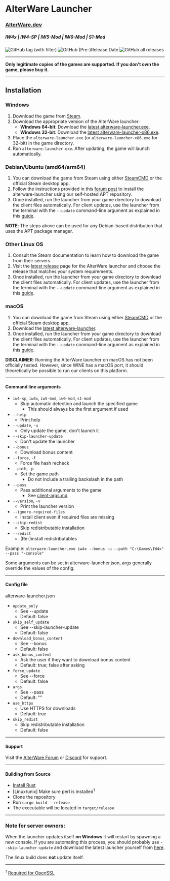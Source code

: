 # AlterWare Launcher

### [AlterWare.dev](https://alterware.dev)

##### IW4x | IW4-SP | IW5-Mod | IW6-Mod | S1-Mod

![GitHub tag (with filter)](https://img.shields.io/github/v/tag/mxve/alterware-launcher?filter=!v*-pre&style=flat-square&label=Latest%20release&labelColor=F3F8FF&color=E26EE5) ![GitHub (Pre-)Release Date](https://img.shields.io/github/release-date-pre/mxve/alterware-launcher?style=flat-square&label=Release%20date&labelColor=F3F8FF&color=E26EE5) ![GitHub all releases](https://img.shields.io/github/downloads/mxve/alterware-launcher/total?style=flat-square&label=Total%20downloads&labelColor=F3F8FF&color=E26EE5)

---

**Only legitimate copies of the games are supported. If you don't own the game, please buy it.**

---

## Installation

### Windows

1. Download the game from [Steam](https://store.steampowered.com/).
2. Download the appropriate version of the AlterWare launcher:
   - **Windows 64-bit**: Download the [latest alterware-launcher.exe](https://github.com/mxve/alterware-launcher/releases/latest/download/alterware-launcher.exe).
   - **Windows 32-bit**: Download the [latest alterware-launcher-x86.exe](https://github.com/mxve/alterware-launcher/releases/latest/download/alterware-launcher-x86.exe).
3. Place the `alterware-launcher.exe` (or `alterware-launcher-x86.exe` for 32-bit) in the game directory.
4. Run `alterware-launcher.exe`. After updating, the game will launch automatically.

### Debian/Ubuntu (amd64/arm64)

1. You can download the game from Steam using either [SteamCMD](https://developer.valvesoftware.com/wiki/SteamCMD) or the official Steam desktop app.
2. Follow the instructions provided in this [forum post](https://forum.alterware.dev/t/linux-debian-ubuntu-amd64-arm64-install-the-alterware-launcher-using-our-apt-repository/1117) to install the alterware-launcher using our self-hosted APT repository.
3. Once installed, run the launcher from your game directory to download the client files automatically. For client updates, use the launcher from the terminal with the `--update` command-line argument as explained in this [guide](https://forum.alterware.dev/t/all-clients-useful-info-for-running-our-mods-under-linux/343).

**NOTE**: The steps above can be used for any Debian-based distribution that uses the APT package manager.

### Other Linux OS

1. Consult the Steam documentation to learn how to download the game from their servers.
2. Visit the [latest release](https://github.com/mxve/alterware-launcher/releases/latest) page for the AlterWare launcher and choose the release that matches your system requirements.
3. Once installed, run the launcher from your game directory to download the client files automatically. For client updates, use the launcher from the terminal with the `--update` command-line argument as explained in this [guide](https://forum.alterware.dev/t/all-clients-useful-info-for-running-our-mods-under-linux/343).

### macOS

1. You can download the game from Steam using either [SteamCMD](https://developer.valvesoftware.com/wiki/SteamCMD) or the official Steam desktop app.
2. Download the [latest alterware-launcher](https://github.com/mxve/alterware-launcher/releases/latest/download/alterware-launcher-universal-apple-darwin.tar.gz).
3. Once installed, run the launcher from your game directory to download the client files automatically. For client updates, use the launcher from the terminal with the `--update` command-line argument as explained in this [guide](https://forum.alterware.dev/t/all-clients-useful-info-for-running-our-mods-under-linux/343).

**DISCLAIMER**: Running the AlterWare launcher on macOS has not been officially tested. However, since WINE has a macOS port, it should theoretically be possible to run our clients on this platform.

---

#### Command line arguments

- ```iw4-sp```, ```iw4x```, ```iw5-mod```, ```iw6-mod```, ```s1-mod```
  - Skip automatic detection and launch the specified game
    - This should always be the first argument if used
- ```--help```
  - Print help
- ```--update```, ```-u```
  - Only update the game, don't launch it
- ```--skip-launcher-update```
  - Don't update the launcher
- ```--bonus```
  - Download bonus content
- ```--force```, ```-f```
  - Force file hash recheck
- ```--path```, ```-p```
  - Set the game path
    - Do not include a trailing backslash in the path
- ```--pass```
  - Pass additional arguments to the game
    - See [client-args.md](client-args.md)
- ```--version```, ```-v```
  - Print the launcher version
- ```--ignore-required-files```
  - Install client even if required files are missing
- ```--skip-redist```
  - Skip redistributable installation
- ```--redist```
  - (Re-)install redistributables

Example: ```alterware-launcher.exe iw4x --bonus -u --path "C:\Games\IW4x" --pass "-console"```

Some arguments can be set in alterware-launcher.json, args generally override the values of the config.

---

#### Config file
alterware-launcher.json

- ```update_only```
  - See --update
  - Default: false
- ```skip_self_update```
  - See --skip-launcher-update
  - Default: false
- ```download_bonus_content```
  - See --bonus
  - Default: false
- ```ask_bonus_content```
  - Ask the user if they want to download bonus content
  - Default: true; false after asking
- ```force_update```
  - See --force
  - Default: false
- ```args```
  - See --pass
  - Default: ""
- ```use_https```
  - Use HTTPS for downloads
  - Default: true
- ```skip_redist```
  - Skip redistributable installation
  - Default: false

---

#### Support

Visit the [AlterWare Forum](https://forum.alterware.dev/) or [Discord](https://discord.gg/2ETE8engZM) for support.

---

#### Building from Source

- [Install Rust](https://rustup.rs/)
- [Linux/unix] Make sure perl is installed<sup>1</sup>
- Clone the repository
- Run ```cargo build --release```
- The executable will be located in ```target/release```

---

### Note for server owners:
When the launcher updates itself __on Windows__ it will restart by spawning a new console. If you are automating this process, you should probably use ```--skip-launcher-update``` and download the latest launcher yourself from [here](https://github.com/mxve/alterware-launcher/releases/latest/download/alterware-launcher.exe).

The linux build does __not__ update itself.

---

<sup>1</sup> [Required for OpenSSL](https://docs.rs/openssl/latest/openssl/#vendored)
